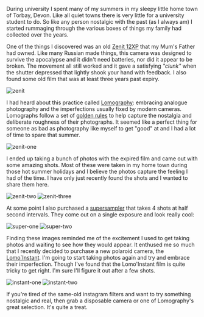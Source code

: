 During university I spent many of my summers in my sleepy little home town of Torbay, Devon. Like all quiet towns there is very little for a university student to do. So like any person nostalgic with the past (as I always am) I started rummaging through the various boxes of things my family had collected over the years.

One of the things I discovered was an old [Zenit 12XP](http://camerapedia.wikia.com/wiki/Zenit_12) that my Mum's Father had owned. Like many Russian made things, this camera was designed to survive the apocalypse and it didn't need batteries, nor did it appear to be broken. The movement all still worked and it gave a satisfying _"clunk"_ when the shutter depressed that lightly shook your hand with feedback. I also found some old film that was at least three years past expiry.

![zenit](http://i.imgur.com/NIFnhzS.jpg)

I had heard about this practice called [Lomography](http://www.lomography.com/about/): embracing analogue photography and the imperfections usually fixed by modern cameras. Lomographs follow a set of [golden rules](http://www.lomography.com/about/the-ten-golden-rules) to help capture the nostalgia and deliberate roughness of their photographs. It seemed like a perfect thing for someone as bad as photography like myself to get "good" at and I had a lot of time to spare that summer.

![zenit-one](http://i.imgur.com/B5Z4swZ.jpg)

I ended up taking a bunch of photos with the expired film and came out with some amazing shots. Most of these were taken in my home town during those hot summer holidays and I believe the photos capture the feeling I had of the time. I have only just recently found the shots and I wanted to share them here.

![zenit-two](http://i.imgur.com/al0jYaa.jpg)
![zenit-three](http://i.imgur.com/KVgtk8I.jpg)

At some point I also purchased a [supersampler](http://shop.lomography.com/supersampler-rubberized-blue) that takes 4 shots at half second intervals. They come out on a single exposure and look really cool:

![super-one](http://i.imgur.com/f9hHpRR.jpg)
![super-two](http://i.imgur.com/BzOKZTx.jpg)

Finding these images reminded me of the excitement I used to get taking photos and waiting to see how they would appear. It enthused me so much that I recently decided to purchase a new polaroid camera, the [Lomo`Instant](http://shop.lomography.com/cameras/lomo-instant/lomo-instant-montenegro). I'm going to start taking photos again and try and embrace their imperfection. Though I've found that the Lomo'Instant film is quite tricky to get right. I'm sure I'll figure it out after a few shots.

![instant-one](http://i.imgur.com/AeWTj7Y.jpg)
![instant-two](http://i.imgur.com/2sh4DML.jpg)

If you're tired of the same-old instagram filters and want to try something nostalgic and real, then grab a disposable camera or one of Lomography's great selection. It's quite a treat.
